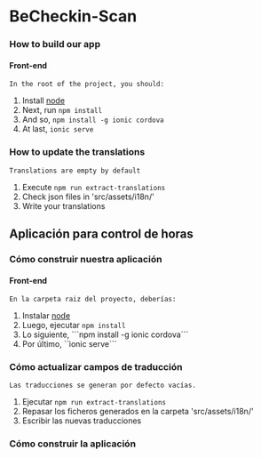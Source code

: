 # BeCheckin-Scan

### How to build our app

#### Front-end
    In the root of the project, you should:
1. Install [node](https://nodejs.org/es/)
2. Next, run ```npm install```
3. And so, ```npm install -g ionic cordova```
4. At last, ```ionic serve```

### How to update the translations
    Translations are empty by default
1. Execute ```npm run extract-translations```
2. Check json files in 'src/assets/i18n/'
3. Write your translations

## Aplicación para control de horas
### Cómo construir nuestra aplicación

#### Front-end
    En la carpeta raiz del proyecto, deberías:
1. Instalar [node](https://nodejs.org/es/)
2. Luego, ejecutar ```npm install```
3. Lo siguiente, ```npm install -g ionic cordova´´´
4. Por último, ``ìonic serve```

### Cómo actualizar campos de traducción
    Las traducciones se generan por defecto vacías.
1. Ejecutar ```npm run extract-translations```
2. Repasar los ficheros generados en la carpeta 'src/assets/i18n/'
3. Escribir las nuevas traducciones

### Cómo construir la aplicación

